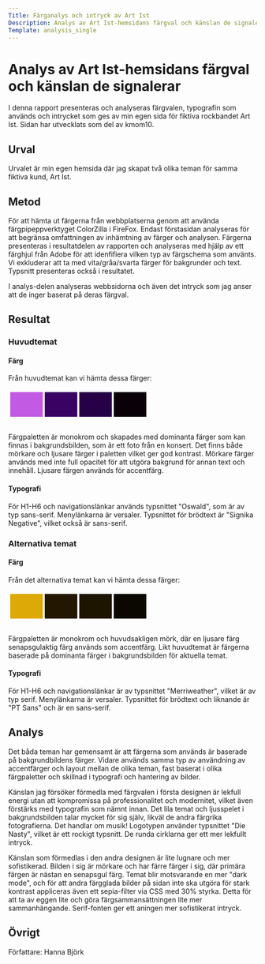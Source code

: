 ```yaml
---
Title: Färganalys och intryck av Art Ist
Description: Analys av Art Ist-hemsidans färgval och känslan de signalerar
Template: analysis_single
---
```


Analys av Art Ist-hemsidans färgval och känslan de signalerar
=======================

I denna rapport presenteras och analyseras färgvalen, typografin som används och intrycket som ges av min egen sida för fiktiva rockbandet Art Ist. Sidan har utvecklats som del av kmom10.

Urval
-----------------------

Urvalet är min egen hemsida där jag skapat två olika teman för samma fiktiva kund, Art Ist.

Metod
-----------------------

För att hämta ut färgerna från webbplatserna genom att använda färgpipeppverktyget ColorZilla i FireFox. Endast förstasidan analyseras för att begränsa omfattningen av inhämtning av färger och analysen. Färgerna presenteras i resultatdelen av rapporten och analyseras med hjälp av ett färghjul från Adobe för att idenfifiera vilken typ av färgschema som använts. Vi exkluderar att ta med vita/gråa/svarta färger för bakgrunder och text. Typsnitt presenteras också i resultatet.

I analys-delen analyseras webbsidorna och även det intryck som jag anser att de inger baserat på deras färgval.

Resultat
-----------------------

### Huvudtemat

#### Färg

Från huvudtemat kan vi hämta dessa färger: 

<table style="border-spacing: 4px; border-collapse: separate; padding-bottom: 0.75em">
    <tr>
        <td style="height: 50px; width: 50px; background-color: #C25AE3">
        <td style="height: 50px; width: 50px; background-color: #390363">
        <td style="height: 50px; width: 50px; background-color: #270147">
        <td style="height: 50px; width: 50px; background-color: #090107">
    </tr>
</table>

Färgpaletten är monokrom och skapades med dominanta färger som kan finnas i bakgrundsbilden, som är ett foto från en konsert. Det finns både mörkare och ljusare färger i paletten vilket ger god kontrast. Mörkare färger används med inte full opacitet för att utgöra bakgrund för annan text och innehåll. Ljusare färgen används för accentfärg.

#### Typografi

För H1-H6 och navigationslänkar används typsnittet "Oswald", som är av typ sans-serif. Menylänkarna är versaler. Typsnittet för brödtext är "Signika Negative", vilket också är sans-serif.

### Alternativa temat

#### Färg

Från det alternativa temat kan vi hämta dessa färger: 

<table style="border-spacing: 4px; border-collapse: separate; padding-bottom: 0.75em">
    <tr>
        <td style="height: 50px; width: 50px; background-color: #DDA906">
        <td style="height: 50px; width: 50px; background-color: #241701">
        <td style="height: 50px; width: 50px; background-color: #1e1501">
        <td style="height: 50px; width: 50px; background-color: #0B0701">
    </tr>
</table>

Färgpaletten är monokrom och huvudsakligen mörk, där en ljusare färg senapsgulaktig färg används som accentfärg. Likt huvudtemat är färgerna baserade på dominanta färger i bakgrundsbilden för aktuella temat.

#### Typografi

För H1-H6 och navigationslänkar är av typsnittet "Merriweather", vilket är av typ serif. Menylänkarna är versaler. Typsnittet för brödtext och liknande är "PT Sans" och är en sans-serif.

Analys
-----------------------

Det båda teman har gemensamt är att färgerna som används är baserade på bakgrundbildens färger. Vidare används samma typ av användning av accentfärger och layout mellan de olika teman, fast baserat i olika färgpaletter och skillnad i typografi och hantering av bilder. 

Känslan jag försöker förmedla med färgvalen i första designen är lekfull energi utan att kompromissa på professionalitet och modernitet, vilket även förstärks med typografin som nämnt innan. Det lila temat och ljusspelet i bakgrundsbilden talar mycket för sig själv, likväl de andra färgrika fotografierna. Det handlar om musik! Logotypen använder typsnittet "Die Nasty", vilket är ett rockigt typsnitt. De runda cirklarna ger ett mer lekfullt intryck.

Känslan som förmedlas i den andra designen är lite lugnare och mer sofistikerad. Bilden i sig är mörkare och har färre färger i sig, där primära färgen är nästan en senapsgul färg. Temat blir motsvarande en mer "dark mode", och för att andra färgglada bilder på sidan inte ska utgöra för stark kontrast appliceras även ett sepia-filter via CSS med 30% styrka. Detta för att ta av eggen lite och göra färgsammansättningen lite mer sammanhängande. Serif-fonten ger ett aningen mer sofistikerat intryck.

Övrigt
-----------------------

Författare: Hanna Björk
